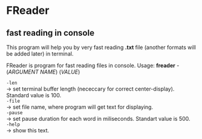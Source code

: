 # FReader
## fast reading in console

This program will help you by very fast reading **.txt** file (another formats will be added later) in terminal.

FReader is program for fast reading files in console.
Usage:
**freader** -(*ARGUMENT NAME*) (*VALUE*)

```-len```      
-> set terminal buffer length (nececcary for correct center-display). Standard value is 100.     
```-file```      
-> set file name, where program will get text for displaying.    
```-pause```    
-> set pause duration for each word in miliseconds. Standart value is 500.    
```-help```  
-> show this text.    
